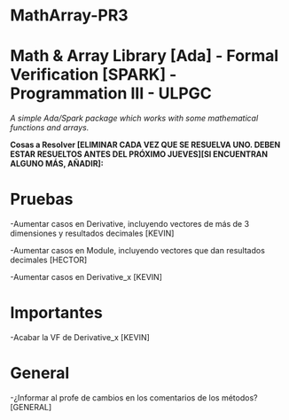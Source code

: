 ﻿# MathArray-PR3
# Math &amp; Array Library [Ada] - Formal Verification [SPARK] - Programmation III - ULPGC #
_A simple Ada/Spark package which works with some mathematical functions and arrays._


**Cosas a Resolver [ELIMINAR CADA VEZ QUE SE RESUELVA UNO. DEBEN ESTAR RESUELTOS ANTES DEL PRÓXIMO JUEVES][SI ENCUENTRAN ALGUNO MÁS, AÑADIR]:**

# Pruebas #

-Aumentar casos en Derivative, incluyendo vectores de más de 3 dimensiones y resultados decimales [KEVIN]

-Aumentar casos en Module, incluyendo vectores que dan resultados decimales [HECTOR]

-Aumentar casos en Derivative_x [KEVIN]

# Importantes #

-Acabar la VF de Derivative_x [KEVIN]

# General #


-¿Informar al profe de cambios en los comentarios de los métodos? [GENERAL]
